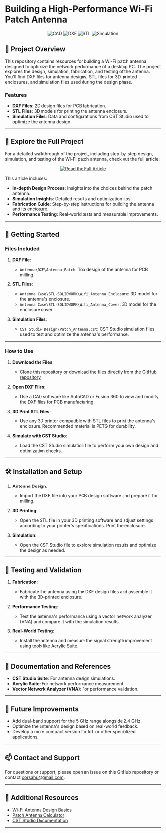# Building a High-Performance Wi-Fi Patch Antenna

<p align="center">
    <img src="https://img.shields.io/badge/language-CAD-%23ff5722.svg?style=for-the-badge&logo=autodesk" alt="CAD">
    <img src="https://img.shields.io/badge/format-DXF-blue.svg?style=for-the-badge&logo=autodesk" alt="DXF">
    <img src="https://img.shields.io/badge/format-STL-red.svg?style=for-the-badge&logo=solidworks" alt="STL">
    <img src="https://img.shields.io/badge/format-Simulation-yellow.svg?style=for-the-badge&logo=cst" alt="Simulation">
</p>

## :open_book: Project Overview

This repository contains resources for building a Wi-Fi patch antenna designed to optimize the network performance of a desktop PC. The project explores the design, simulation, fabrication, and testing of the antenna. You'll find DXF files for antenna designs, STL files for 3D-printed enclosures, and simulation files used during the design phase.

### Features

- **DXF Files**: 2D design files for PCB fabrication.
- **STL Files**: 3D models for printing the antenna enclosure.
- **Simulation Files**: Data and configurations from CST Studio used to optimize the antenna design.

---

## :link: Explore the Full Project

For a detailed walkthrough of the project, including step-by-step design, simulation, and testing of the Wi-Fi patch antenna, check out the full article:

<p align="center">
    <a href="https://hugotronics.github.io/diy-high-performance-wifi-patch-antenna/" target="_blank">
        <img src="https://img.shields.io/badge/Read%20the%20Full%20Article-%230084ff.svg?style=for-the-badge&logo=read-the-docs" alt="Read the Full Article">
    </a>
</p>

This article includes:

- **In-depth Design Process**: Insights into the choices behind the patch antenna.
- **Simulation Insights**: Detailed results and optimization tips.
- **Fabrication Guide**: Step-by-step instructions for building the antenna and its enclosure.
- **Performance Testing**: Real-world tests and measurable improvements.

---

## :rocket: Getting Started

### Files Included

1. **DXF File**:
    - `Antenna\DXF\Antenna_Patch`: Top design of the antenna for PCB milling.

2. **STL Files**:
    - `Antenna Case\STL-SOLIDWORK\Wifi_Antenna_Enclosure`: 3D model for the antenna's enclosure.
    - `Antenna Case\STL-SOLIDWORK\Wifi_Antenna_Cover`: 3D model for the enclosure cover.

3. **Simulation Files**:
   - `CST Studio Design\Patch_Antenna.cst`: CST Studio simulation files used to test and optimize the antenna's performance.

---

### How to Use

1. **Download the Files**:
   - Clone this repository or download the files directly from the [GitHub repository](https://github.com/HugoTronics/WiFi-Patch-Antenna-Project).

2. **Open DXF Files**:
   - Use a CAD software like AutoCAD or Fusion 360 to view and modify the DXF files for PCB manufacturing.

3. **3D Print STL Files**:
   - Use any 3D printer compatible with STL files to print the antenna's enclosure. Recommended material is PETG for durability.

4. **Simulate with CST Studio**:
   - Load the CST Studio simulation file to perform your own design and optimization checks.

---

## 🛠️ Installation and Setup

1. **Antenna Design**:
   - Import the DXF file into your PCB design software and prepare it for milling.

2. **3D Printing**:
   - Open the STL file in your 3D printing software and adjust settings according to your printer's specifications. Print the enclosure.

3. **Simulation**:
   - Open the CST Studio file to explore simulation results and optimize the design as needed.

---

## :test_tube: Testing and Validation

1. **Fabrication**:
   - Fabricate the antenna using the DXF design files and assemble it with the 3D-printed enclosure.

2. **Performance Testing**:
   - Test the antenna's performance using a vector network analyzer (VNA) and compare it with the simulation results.

3. **Real-World Testing**:
   - Install the antenna and measure the signal strength improvement using tools like Acrylic Suite.

---

## :memo: Documentation and References

- **CST Studio Suite**: For antenna design simulations.
- **Acrylic Suite**: For network performance measurement.
- **Vector Network Analyzer (VNA)**: For performance validation.

---

## :wrench: Future Improvements

- Add dual-band support for the 5 GHz range alongside 2.4 GHz.
- Optimize the antenna's design based on real-world feedback.
- Develop a more compact version for IoT or other specialized applications.

---

## :mailbox: Contact and Support

For questions or support, please open an issue on this GitHub repository or contact [corsahu@gmail.com](mailto:corsahu@gmail.com).

---

## :book: Additional Resources

- [Wi-Fi Antenna Design Basics](https://www.wikihow.com/Design-a-Simple-Antenna)
- [Patch Antenna Calculator](https://www.everythingrf.com/tools/microstrip-patch-antenna-calculator)
- [CST Studio Documentation](https://www.3ds.com/products-services/simulia/products/cst-studio-suite/)

---
